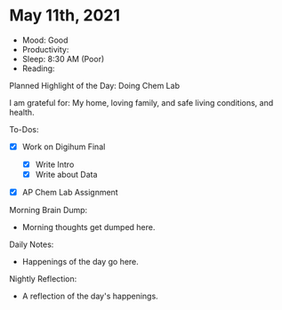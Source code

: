 # May 11th, 2021

- Mood: Good
- Productivity: 
- Sleep: 8:30 AM (Poor)
- Reading: 

Planned Highlight of the Day: Doing Chem Lab

I am grateful for: My home, loving family, and safe living conditions, and health.

To-Dos:
- [x] Work on Digihum Final
	- [x] Write Intro
	- [x] Write about Data
- [x] AP Chem Lab Assignment


Morning Brain Dump:
- Morning thoughts get dumped here.

Daily Notes:
- Happenings of the day go here.


Nightly Reflection: 
- A reflection of the day's happenings.





